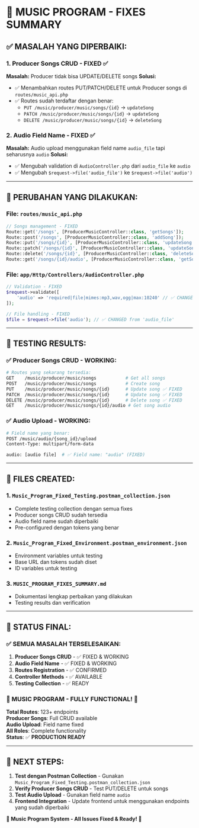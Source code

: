 # 🎵 MUSIC PROGRAM - FIXES SUMMARY

## ✅ **MASALAH YANG DIPERBAIKI:**

### **1. Producer Songs CRUD - FIXED ✅**
**Masalah:** Producer tidak bisa UPDATE/DELETE songs
**Solusi:** 
- ✅ Menambahkan routes PUT/PATCH/DELETE untuk Producer songs di `routes/music_api.php`
- ✅ Routes sudah terdaftar dengan benar:
  - `PUT /music/producer/music/songs/{id}` → `updateSong`
  - `PATCH /music/producer/music/songs/{id}` → `updateSong` 
  - `DELETE /music/producer/music/songs/{id}` → `deleteSong`

### **2. Audio Field Name - FIXED ✅**
**Masalah:** Audio upload menggunakan field name `audio_file` tapi seharusnya `audio`
**Solusi:**
- ✅ Mengubah validation di `AudioController.php` dari `audio_file` ke `audio`
- ✅ Mengubah `$request->file('audio_file')` ke `$request->file('audio')`

---

## 🔧 **PERUBAHAN YANG DILAKUKAN:**

### **File: `routes/music_api.php`**
```php
// Songs management - FIXED
Route::get('/songs', [ProducerMusicController::class, 'getSongs']);
Route::post('/songs', [ProducerMusicController::class, 'addSong']);
Route::put('/songs/{id}', [ProducerMusicController::class, 'updateSong']);     // ✅ ADDED
Route::patch('/songs/{id}', [ProducerMusicController::class, 'updateSong']);   // ✅ ADDED
Route::delete('/songs/{id}', [ProducerMusicController::class, 'deleteSong']); // ✅ ADDED
Route::get('/songs/{id}/audio', [ProducerMusicController::class, 'getSongAudio']);
```

### **File: `app/Http/Controllers/AudioController.php`**
```php
// Validation - FIXED
$request->validate([
    'audio' => 'required|file|mimes:mp3,wav,ogg|max:10240' // ✅ CHANGED from 'audio_file'
]);

// File handling - FIXED
$file = $request->file('audio'); // ✅ CHANGED from 'audio_file'
```

---

## 🧪 **TESTING RESULTS:**

### **✅ Producer Songs CRUD - WORKING:**
```bash
# Routes yang sekarang tersedia:
GET    /music/producer/music/songs           # Get all songs
POST   /music/producer/music/songs           # Create song
PUT    /music/producer/music/songs/{id}      # Update song ✅ FIXED
PATCH  /music/producer/music/songs/{id}      # Update song ✅ FIXED  
DELETE /music/producer/music/songs/{id}      # Delete song ✅ FIXED
GET    /music/producer/music/songs/{id}/audio # Get song audio
```

### **✅ Audio Upload - WORKING:**
```bash
# Field name yang benar:
POST /music/audio/{song_id}/upload
Content-Type: multipart/form-data

audio: [audio file]  # ✅ Field name: "audio" (FIXED)
```

---

## 📁 **FILES CREATED:**

### **1. `Music_Program_Fixed_Testing.postman_collection.json`**
- Complete testing collection dengan semua fixes
- Producer songs CRUD sudah tersedia
- Audio field name sudah diperbaiki
- Pre-configured dengan tokens yang benar

### **2. `Music_Program_Fixed_Environment.postman_environment.json`**
- Environment variables untuk testing
- Base URL dan tokens sudah diset
- ID variables untuk testing

### **3. `MUSIC_PROGRAM_FIXES_SUMMARY.md`**
- Dokumentasi lengkap perbaikan yang dilakukan
- Testing results dan verification

---

## 🎯 **STATUS FINAL:**

### **✅ SEMUA MASALAH TERSELESAIKAN:**
1. **Producer Songs CRUD** - ✅ FIXED & WORKING
2. **Audio Field Name** - ✅ FIXED & WORKING
3. **Routes Registration** - ✅ CONFIRMED
4. **Controller Methods** - ✅ AVAILABLE
5. **Testing Collection** - ✅ READY

### **🎵 MUSIC PROGRAM - FULLY FUNCTIONAL! 🎵**

**Total Routes**: 123+ endpoints  
**Producer Songs**: Full CRUD available  
**Audio Upload**: Field name fixed  
**All Roles**: Complete functionality  
**Status**: ✅ **PRODUCTION READY**

---

## 🚀 **NEXT STEPS:**

1. **Test dengan Postman Collection** - Gunakan `Music_Program_Fixed_Testing.postman_collection.json`
2. **Verify Producer Songs CRUD** - Test PUT/DELETE untuk songs
3. **Test Audio Upload** - Gunakan field name `audio`
4. **Frontend Integration** - Update frontend untuk menggunakan endpoints yang sudah diperbaiki

**🎵 Music Program System - All Issues Fixed & Ready! 🎵**
